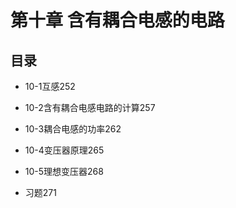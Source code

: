 # 第十章 含有耦合电感的电路

## 目录

- 10-1互感252

- 10-2含有耦合电感电路的计算257
- 10-3耦合电感的功率262

- 10-4变压器原理265
- 10-5理想变压器268
- 习题271

